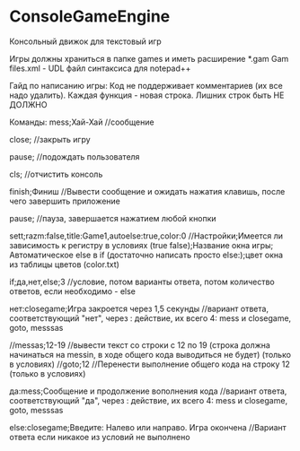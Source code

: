 # ConsoleGameEngine
Консольный движок для текстовый игр 

Игры должны храниться в папке games и иметь расширение *.gam
Gam files.xml - UDL файл синтаксиса для notepad++

Гайд по написанию игры:
Код не поддерживает комментариев (их все надо удалить). Каждая функция - новая строка. Лишних строк быть НЕ ДОЛЖНО

Команды:
mess;Хай-Хай //сообщение

close; //закрыть игру

pause; //подождать пользователя

cls; //отчистить консоль

finish;Финиш //Вывести сообщение и ожидать нажатия клавишь, после чего завершить приложение

pause; //пауза, завершается нажатием любой кнопки

sett;razm:false,title:Game1,autoelse:true,color:0 //Настройки;Имеется ли зависимость к регистру в условиях (true false);Название окна игры; Автоматическое else в if (достаточно написать просто else:);цвет окна из таблицы цветов (color.txt)


if;да,нет,else;3 //условие, потом варианты ответа, потом количество ответов, если необходимо - else

нет:closegame;Игра закроется через 1,5 секунды //вариант ответа, соответствующий "нет", через : действие, их всего 4: mess и closegame, goto, messsas

//messas;12-19 //вывести текст со строки с 12 по 19 (строка должна начинаться на messin, в ходе общего кода выводиться не будет) (только в условиях)
//goto;12 //Перенести выполнение общего кода на строку 12 (только в условиях)

да:mess;Сообщение и продолжение вополнения кода //вариант ответа, соответствующий "да", через : действие, их всего 4: mess и closegame, goto, messsas

else:closegame;Введите: Налево или направо. Игра окончена //Вариант ответа если никакое из условий не выполнено
